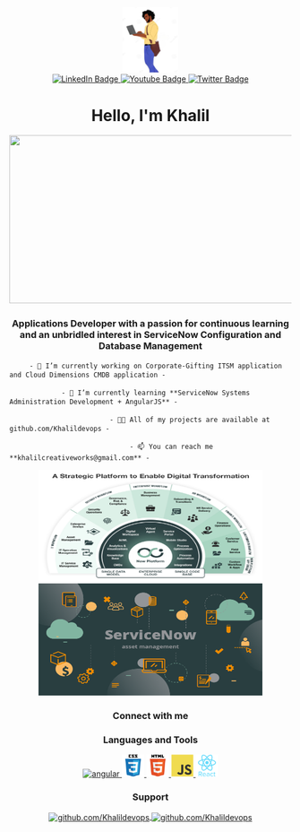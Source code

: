 <div id="header" align="center">
  <img src="black-business-man-working-laptop-handsome-african-american-bearded-guy-wearing-smart-casual-office-outfit-standing-320305084 (1) (1).jpg" width="100"/>
</div>
<div id="badges" align="center">
  <a href="your-linkedin-URL">
    <img src="https://img.shields.io/badge/LinkedIn-blue?style=for-the-badge&logo=linkedin&logoColor=white" alt="LinkedIn Badge"/>
  </a>
  <a href="your-youtube-URL">
    <img src="https://img.shields.io/badge/YouTube-red?style=for-the-badge&logo=youtube&logoColor=white" alt="Youtube Badge"/>
  </a>
  <a href="your-twitter-URL">
    <img src="https://img.shields.io/badge/Twitter-blue?style=for-the-badge&logo=twitter&logoColor=white" alt="Twitter Badge"/>
  </a>
</div>

<h1 align="center">Hello, I'm Khalil</h1>

<div align="center">
  <img src="https://media.giphy.com/media/dWesBcTLavkZuG35MI/giphy.gif" width="600" height="300"/>
</div>
<h3 align="center">Applications Developer with a passion for continuous learning and an unbridled interest in ServiceNow Configuration and Database Management</h3>
 <p align="center"> 
   
         - 🔭 I’m currently working on Corporate-Gifting ITSM application and Cloud Dimensions CMDB application - 
          
                 - 🌱 I’m currently learning **ServiceNow Systems Administration Development + AngularJS** - 
                  
                             - 👨‍💻 All of my projects are available at github.com/Khalildevops - 
                             
                                  - 📫 You can reach me **khalilcreativeworks@gmail.com** - 
                                  
<div>              
<p align="center"> <img src="ServiceNow.jpg" width="400" height="200"/> <img src="service-now-asset-management-1_cover.png" width="400" height="200"/>
</p>
<h3 align="center">Connect with me</h3>
<p align="center">
</p> </div>

<h3 align="center">Languages and Tools</h3>
<p align="center"> <a href="https://angular.io" target="_blank" rel="noreferrer"> <img src="https://angular.io/assets/images/logos/angular/angular.svg" alt="angular" width="40" height="40"/> </a> <a href="https://www.w3schools.com/css/" target="_blank" rel="noreferrer"> <img src="https://raw.githubusercontent.com/devicons/devicon/master/icons/css3/css3-original-wordmark.svg" alt="css3" width="40" height="40"/> </a> <a href="https://www.w3.org/html/" target="_blank" rel="noreferrer"> <img src="https://raw.githubusercontent.com/devicons/devicon/master/icons/html5/html5-original-wordmark.svg" alt="html5" width="40" height="40"/> </a> <a href="https://developer.mozilla.org/en-US/docs/Web/JavaScript" target="_blank" rel="noreferrer"> <img src="https://raw.githubusercontent.com/devicons/devicon/master/icons/javascript/javascript-original.svg" alt="javascript" width="40" height="40"/> </a> <a href="https://reactjs.org/" target="_blank" rel="noreferrer"> <img src="https://raw.githubusercontent.com/devicons/devicon/master/icons/react/react-original-wordmark.svg" alt="react" width="40" height="40"/> </a> </p>



<h3 align="center">Support</h3>
<p align="center"><a href="https://www.buymeacoffee.com/github.com/Khalildevops"> <img align="center" src="https://cdn.buymeacoffee.com/buttons/v2/default-yellow.png" height="50" width="210" alt="github.com/Khalildevops" /></a><a href="https://ko-fi.com/github.com/Khalildevops"> <img align="center" src="https://cdn.ko-fi.com/cdn/kofi3.png?v=3" height="50" width="210" alt="github.com/Khalildevops" /></a></p><br><br>
